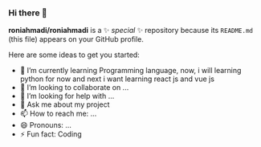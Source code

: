 ### Hi there 👋

**roniahmadi/roniahmadi** is a ✨ _special_ ✨ repository because its `README.md` (this file) appears on your GitHub profile.

Here are some ideas to get you started:

- 🌱 I’m currently learning Programming language, now, i will learning python for now and next i want learning react js and vue js
- 👯 I’m looking to collaborate on ...
- 🤔 I’m looking for help with ...
- 💬 Ask me about my project 
- 📫 How to reach me: ...
- 😄 Pronouns: ...
- ⚡ Fun fact: Coding
